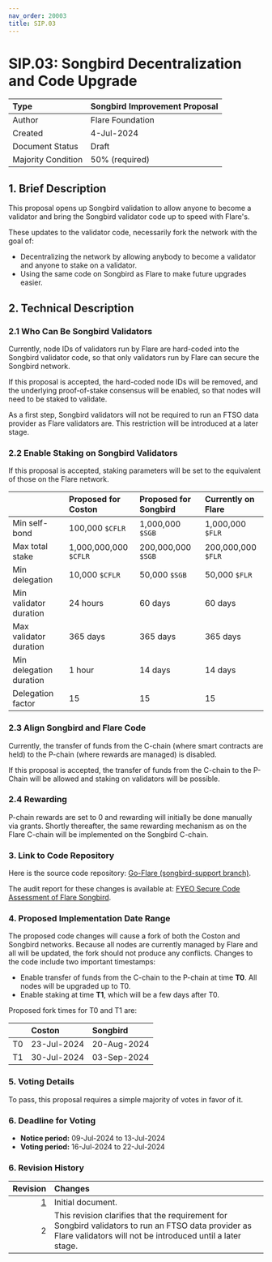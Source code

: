```yaml
---
nav_order: 20003
title: SIP.03
---
```


# SIP.03: Songbird Decentralization and Code Upgrade

| Type               | Songbird Improvement Proposal               |
| :----------------- | :------------------------------------------ |
| Author             | Flare Foundation                            |
| Created            | 4-Jul-2024                                  |
| Document Status    | Draft                                       |
| Majority Condition | 50% (required)                              |

## 1. Brief Description

This proposal opens up Songbird validation to allow anyone to become a validator and bring the Songbird validator code up to speed with Flare's.

These updates to the validator code, necessarily fork the network with the goal of:

* Decentralizing the network by allowing anybody to become a validator and anyone to stake on a validator.
* Using the same code on Songbird as Flare to make future upgrades easier.

## 2. Technical Description

### 2.1 Who Can Be Songbird Validators

Currently, node IDs of validators run by Flare are hard-coded into the Songbird validator code, so that only validators run by Flare can secure the Songbird network.

If this proposal is accepted, the hard-coded node IDs will be removed, and the underlying proof-of-stake consensus will be enabled, so that nodes will need to be staked to validate.

As a first step, Songbird validators will not be required to run an FTSO data provider as Flare validators are. This restriction will be introduced at a later stage.

### 2.2 Enable Staking on Songbird Validators

If this proposal is accepted, staking parameters will be set to the equivalent of those on the Flare network.

|                         | Proposed for Coston   | Proposed for Songbird | Currently on Flare |
| :---------------------- | :-------------------- | :-------------------- | :----------------- |
| Min self-bond           | 100,000 `$CFLR`       | 1,000,000 `$SGB`      | 1,000,000 `$FLR`   |
| Max total stake         | 1,000,000,000 `$CFLR` | 200,000,000 `$SGB`    | 200,000,000 `$FLR` |
| Min delegation          | 10,000 `$CFLR`        | 50,000 `$SGB`         | 50,000 `$FLR`      |
| Min validator duration  | 24 hours              | 60 days               | 60 days            |
| Max validator duration  | 365 days              | 365 days              | 365 days           |
| Min delegation duration | 1 hour                | 14 days               | 14 days            |
| Delegation factor       | 15                    | 15                    | 15                 |

### 2.3 Align Songbird and Flare Code

Currently, the transfer of funds from the C-chain (where smart contracts are held) to the P-chain (where rewards are managed) is disabled.

If this proposal is accepted, the transfer of funds from the C-chain to the P-Chain will be allowed and staking on validators will be possible.

### 2.4 Rewarding

P-chain rewards are set to 0 and rewarding will initially be done manually via grants.
Shortly thereafter, the same rewarding mechanism as on the Flare C-chain will be implemented on the Songbird C-chain.

### 3. Link to Code Repository

Here is the source code repository: [Go-Flare (songbird-support branch)](https://github.com/flare-foundation/go-flare/tree/songbird-support).

The audit report for these changes is available at: [FYEO Secure Code Assessment of Flare Songbird](https://x.com/goFYEO/status/1792599813743161479).

### 4. Proposed Implementation Date Range

The proposed code changes will cause a fork of both the Coston and Songbird networks.
Because all nodes are currently managed by Flare and all will be updated, the fork should not produce any conflicts.
Changes to the code include two important timestamps:

* Enable transfer of funds from the C-chain to the P-chain at time **T0**. All nodes will be upgraded up to T0.
* Enable staking at time **T1**, which will be a few days after T0.

Proposed fork times for T0 and T1 are:

|        | Coston      | Songbird    |
| :----- | :---------- | :---------- |
| T0     | 23-Jul-2024 | 20-Aug-2024 |
| T1     | 30-Jul-2024 | 03-Sep-2024 |

### 5. Voting Details

To pass, this proposal requires a simple majority of votes in favor of it.

### 6. Deadline for Voting

* **Notice period:** 09-Jul-2024 to 13-Jul-2024
* **Voting period:** 16-Jul-2024 to 22-Jul-2024

### 6. Revision History

|  Revision | Changes                                                                                       |
| --------: | :-------------------------------------------------------------------------------------------- |
| [1][rev1] | Initial document.                                                                             |
|         2 | This revision clarifies that the requirement for Songbird validators to run an FTSO data provider as Flare validators will not be introduced until a later stage.        |

[rev1]: https://github.com/flare-foundation/governance-proposals/blob/0b44501/STP/STP_0.md
